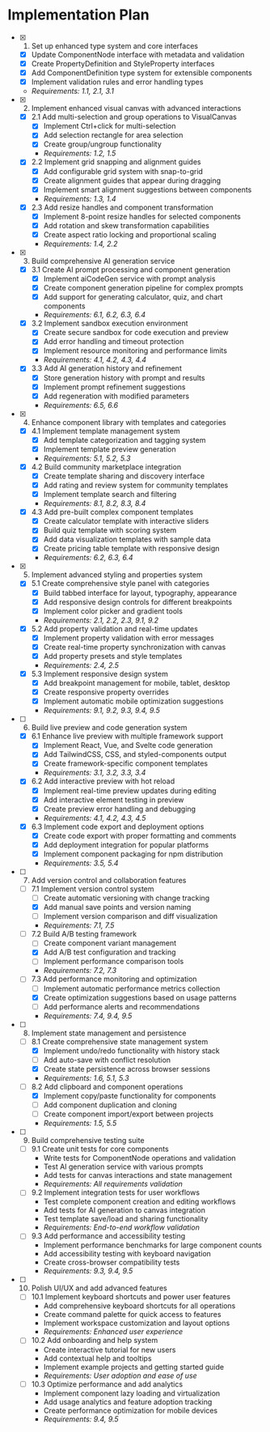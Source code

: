 # Implementation Plan

- [x] 1. Set up enhanced type system and core interfaces
  - [x] Update ComponentNode interface with metadata and validation
  - [x] Create PropertyDefinition and StyleProperty interfaces
  - [x] Add ComponentDefinition type system for extensible components
  - [x] Implement validation rules and error handling types
  - _Requirements: 1.1, 2.1, 3.1_

- [x] 2. Implement enhanced visual canvas with advanced interactions
  - [x] 2.1 Add multi-selection and group operations to VisualCanvas
    - [x] Implement Ctrl+click for multi-selection
    - [x] Add selection rectangle for area selection
    - [x] Create group/ungroup functionality
    - _Requirements: 1.2, 1.5_
  - [x] 2.2 Implement grid snapping and alignment guides
    - [x] Add configurable grid system with snap-to-grid
    - [x] Create alignment guides that appear during dragging
    - [x] Implement smart alignment suggestions between components
    - _Requirements: 1.3, 1.4_
  - [x] 2.3 Add resize handles and component transformation
    - [x] Implement 8-point resize handles for selected components
    - [x] Add rotation and skew transformation capabilities
    - [x] Create aspect ratio locking and proportional scaling
    - _Requirements: 1.4, 2.2_

- [x] 3. Build comprehensive AI generation service
  - [x] 3.1 Create AI prompt processing and component generation
    - [x] Implement aiCodeGen service with prompt analysis
    - [x] Create component generation pipeline for complex prompts
    - [x] Add support for generating calculator, quiz, and chart components
    - _Requirements: 6.1, 6.2, 6.3, 6.4_
  - [x] 3.2 Implement sandbox execution environment
    - [x] Create secure sandbox for code execution and preview
    - [x] Add error handling and timeout protection
    - [x] Implement resource monitoring and performance limits
    - _Requirements: 4.1, 4.2, 4.3, 4.4_
  - [x] 3.3 Add AI generation history and refinement
    - [x] Store generation history with prompt and results
    - [x] Implement prompt refinement suggestions
    - [x] Add regeneration with modified parameters
    - _Requirements: 6.5, 6.6_

- [x] 4. Enhance component library with templates and categories
  - [x] 4.1 Implement template management system
    - [x] Add template categorization and tagging system
    - [x] Implement template preview generation
    - _Requirements: 5.1, 5.2, 5.3_
  - [x] 4.2 Build community marketplace integration
    - [x] Create template sharing and discovery interface
    - [x] Add rating and review system for community templates
    - [x] Implement template search and filtering
    - _Requirements: 8.1, 8.2, 8.3, 8.4_
  - [x] 4.3 Add pre-built complex component templates
    - [x] Create calculator template with interactive sliders
    - [x] Build quiz template with scoring system
    - [x] Add data visualization templates with sample data
    - [x] Create pricing table template with responsive design
    - _Requirements: 6.2, 6.3, 6.4_

- [x] 5. Implement advanced styling and properties system
  - [x] 5.1 Create comprehensive style panel with categories
    - [x] Build tabbed interface for layout, typography, appearance
    - [x] Add responsive design controls for different breakpoints
    - [x] Implement color picker and gradient tools
    - _Requirements: 2.1, 2.2, 2.3, 9.1, 9.2_
  - [x] 5.2 Add property validation and real-time updates
    - [x] Implement property validation with error messages
    - [x] Create real-time property synchronization with canvas
    - [x] Add property presets and style templates
    - _Requirements: 2.4, 2.5_
  - [x] 5.3 Implement responsive design system
    - [x] Add breakpoint management for mobile, tablet, desktop
    - [x] Create responsive property overrides
    - [x] Implement automatic mobile optimization suggestions
    - _Requirements: 9.1, 9.2, 9.3, 9.4, 9.5_

- [ ] 6. Build live preview and code generation system
  - [x] 6.1 Enhance live preview with multiple framework support
    - [x] Implement React, Vue, and Svelte code generation
    - [x] Add TailwindCSS, CSS, and styled-components output
    - [x] Create framework-specific component templates
    - _Requirements: 3.1, 3.2, 3.3, 3.4_
  - [x] 6.2 Add interactive preview with hot reload
    - [x] Implement real-time preview updates during editing
    - [x] Add interactive element testing in preview
    - [x] Create preview error handling and debugging
    - _Requirements: 4.1, 4.2, 4.3, 4.5_
  - [x] 6.3 Implement code export and deployment options
    - [x] Create code export with proper formatting and comments
    - [x] Add deployment integration for popular platforms
    - [x] Implement component packaging for npm distribution
    - _Requirements: 3.5, 5.4_

- [ ] 7. Add version control and collaboration features
  - [ ] 7.1 Implement version control system
    - [ ] Create automatic versioning with change tracking
    - [x] Add manual save points and version naming
    - [ ] Implement version comparison and diff visualization
    - _Requirements: 7.1, 7.5_
  - [ ] 7.2 Build A/B testing framework
    - [ ] Create component variant management
    - [x] Add A/B test configuration and tracking
    - [ ] Implement performance comparison tools
    - _Requirements: 7.2, 7.3_
  - [ ] 7.3 Add performance monitoring and optimization
    - [ ] Implement automatic performance metrics collection
    - [x] Create optimization suggestions based on usage patterns
    - [ ] Add performance alerts and recommendations
    - _Requirements: 7.4, 9.4, 9.5_

- [ ] 8. Implement state management and persistence
  - [ ] 8.1 Create comprehensive state management system
    - [x] Implement undo/redo functionality with history stack
    - [ ] Add auto-save with conflict resolution
    - [x] Create state persistence across browser sessions
    - _Requirements: 1.6, 5.1, 5.3_
  - [ ] 8.2 Add clipboard and component operations
    - [x] Implement copy/paste functionality for components
    - [ ] Add component duplication and cloning
    - [ ] Create component import/export between projects
    - _Requirements: 1.5, 5.5_

- [ ] 9. Build comprehensive testing suite
  - [ ] 9.1 Create unit tests for core components
    - Write tests for ComponentNode operations and validation
    - Test AI generation service with various prompts
    - Add tests for canvas interactions and state management
    - _Requirements: All requirements validation_
  - [ ] 9.2 Implement integration tests for user workflows
    - Test complete component creation and editing workflows
    - Add tests for AI generation to canvas integration
    - Test template save/load and sharing functionality
    - _Requirements: End-to-end workflow validation_
  - [ ] 9.3 Add performance and accessibility testing
    - Implement performance benchmarks for large component counts
    - Add accessibility testing with keyboard navigation
    - Create cross-browser compatibility tests
    - _Requirements: 9.3, 9.4, 9.5_

- [ ] 10. Polish UI/UX and add advanced features
  - [ ] 10.1 Implement keyboard shortcuts and power user features
    - Add comprehensive keyboard shortcuts for all operations
    - Create command palette for quick access to features
    - Implement workspace customization and layout options
    - _Requirements: Enhanced user experience_
  - [ ] 10.2 Add onboarding and help system
    - Create interactive tutorial for new users
    - Add contextual help and tooltips
    - Implement example projects and getting started guide
    - _Requirements: User adoption and ease of use_
  - [ ] 10.3 Optimize performance and add analytics
    - Implement component lazy loading and virtualization
    - Add usage analytics and feature adoption tracking
    - Create performance optimization for mobile devices
    - _Requirements: 9.4, 9.5_
